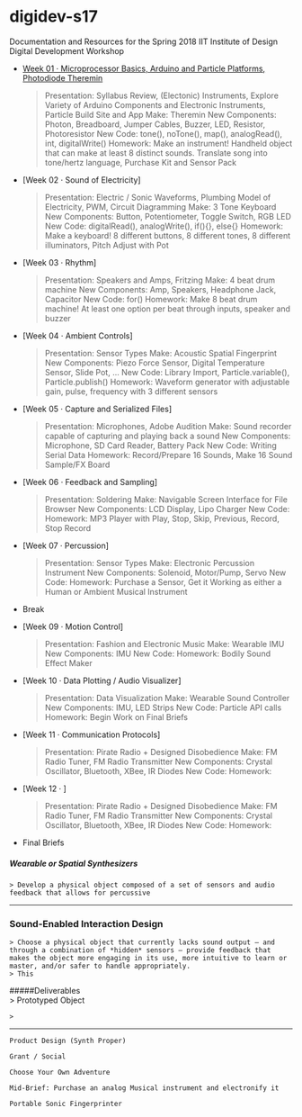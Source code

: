 # digidev-s17
Documentation and Resources for the Spring 2018 IIT Institute of Design Digital Development Workshop

- [Week 01 · Microprocessor Basics, Arduino and Particle Platforms, Photodiode Theremin](week01/readme.md) 	
	> Presentation: Syllabus Review, (Electonic) Instruments, Explore Variety of Arduino Components and Electronic Instruments, Particle Build Site and App
	> Make: Theremin
	> New Components: Photon, Breadboard, Jumper Cables, Buzzer, LED, Resistor, Photoresistor
	> New Code: tone(), noTone(), map(), analogRead(), int, digitalWrite()
	> Homework: Make an instrument! Handheld object that can make at least 8 distinct sounds. Translate song into tone/hertz language, Purchase Kit and Sensor Pack

- [Week 02 · Sound of Electricity]
	> Presentation: Electric / Sonic Waveforms, Plumbing Model of Electricity, PWM, Circuit Diagramming
	> Make: 3 Tone Keyboard
	> New Components: Button, Potentiometer, Toggle Switch, RGB LED
	> New Code: digitalRead(), analogWrite(), if(){}, else{}
	> Homework: Make a keyboard! 8 different buttons, 8 different tones, 8 different illuminators, Pitch Adjust with Pot

- [Week 03 · Rhythm]
	> Presentation: Speakers and Amps, Fritzing
	> Make: 4 beat drum machine
	> New Components: Amp, Speakers, Headphone Jack, Capacitor
	> New Code: for()
	> Homework: Make 8 beat drum machine! At least one option per beat through inputs, speaker and buzzer

- [Week 04 · Ambient Controls]
	> Presentation: Sensor Types
	> Make: Acoustic Spatial Fingerprint
	> New Components: Piezo Force Sensor, Digital Temperature Sensor, Slide Pot, ...
	> New Code: Library Import, Particle.variable(), Particle.publish()
	> Homework: Waveform generator with adjustable gain, pulse, frequency with 3 different sensors

- [Week 05 · Capture and Serialized Files]
	> Presentation: Microphones, Adobe Audition
	> Make: Sound recorder capable of capturing and playing back a sound
	> New Components: Microphone, SD Card Reader, Battery Pack
	> New Code: Writing Serial Data
	> Homework: Record/Prepare 16 Sounds, Make 16 Sound Sample/FX Board

- [Week 06 · Feedback and Sampling]
	> Presentation: Soldering
	> Make: Navigable Screen Interface for File Browser
	> New Components: LCD Display, Lipo Charger
	> New Code: 
	> Homework: MP3 Player with Play, Stop, Skip, Previous, Record, Stop Record

- [Week 07 · Percussion]
	> Presentation: Sensor Types
	> Make: Electronic Percussion Instrument
	> New Components: Solenoid, Motor/Pump, Servo
	> New Code: 
	> Homework: Purchase a Sensor, Get it Working as either a Human or Ambient Musical Instrument

- Break

- [Week 09 · Motion Control]
	> Presentation: Fashion and Electronic Music
	> Make: Wearable IMU
	> New Components: IMU
	> New Code: 
	> Homework: Bodily Sound Effect Maker 

- [Week 10 · Data Plotting / Audio Visualizer]
	> Presentation: Data Visualization
	> Make: Wearable Sound Controller
	> New Components: IMU, LED Strips
	> New Code: Particle API calls
	> Homework: Begin Work on Final Briefs

- [Week 11 · Communication Protocols]
	> Presentation: Pirate Radio + Designed Disobedience
	> Make: FM Radio Tuner, FM Radio Transmitter
	> New Components: Crystal Oscillator, Bluetooth, XBee, IR Diodes
	> New Code: 
	> Homework: 

- [Week 12 · ]
	> Presentation: Pirate Radio + Designed Disobedience
	> Make: FM Radio Tuner, FM Radio Transmitter
	> New Components: Crystal Oscillator, Bluetooth, XBee, IR Diodes
	> New Code: 
	> Homework: 



- Final Briefs

##### Wearable or Spatial Synthesizers
	> Develop a physical object composed of a set of sensors and audio feedback that allows for percussive 

-----

### Sound-Enabled Interaction Design
	> Choose a physical object that currently lacks sound output — and through a combination of *hidden* sensors — provide feedback that makes the object more engaging in its use, more intuitive to learn or master, and/or safer to handle appropriately.  
	> This
	
#####Deliverables	 
	> Prototyped Object

	> 

-----

	Product Design (Synth Proper)

	Grant / Social

	Choose Your Own Adventure

	Mid-Brief: Purchase an analog Musical instrument and electronify it

	Portable Sonic Fingerprinter